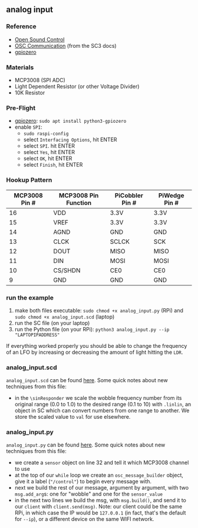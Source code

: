 ## analog input

### Reference

* [Open Sound Control](http://opensoundcontrol.org/)
* [OSC Communication](http://doc.sccode.org/Guides/OSC_communication.html) (from the SC3 docs)
* [gpiozero](https://gpiozero.readthedocs.io/en/stable/#)


### Materials
* MCP3008 (SPI ADC)
* Light Dependent Resistor (or other Voltage Divider)
* 10K Resistor


### Pre-Flight

* [gpiozero](https://gpiozero.readthedocs.io/en/stable/installing.html): `sudo apt install python3-gpiozero`
* enable `SPI`:
  * `sudo raspi-config`
  * select `Interfacing Options`, hit ENTER
  * select `SPI`. hit ENTER
  * select `Yes`, hit ENTER
  * select `OK`, hit ENTER
  * select `Finish`, hit ENTER


### Hookup Pattern

| MCP3008 Pin # | MCP3008 Pin Function | PiCobbler Pin # | PiWedge Pin # |
|-------|--------|--------|--------|
| 16 | VDD | 3.3V | 3.3V |
| 15 | VREF | 3.3V | 3.3V |
| 14 | AGND | GND | GND |
| 13 | CLCK | SCLCK | SCK |
| 12 | DOUT | MISO | MISO |
| 11 | DIN | MOSI | MOSI |
| 10 | CS/SHDN | CE0 | CE0 |
| 9 | GND | GND | GND |


### run the example

1. make both files executable: `sudo chmod +x analog_input.py` (RPi) and `sudo chmod +x analog_input.scd` (laptop)
2. run the SC file (on your laptop)
3. run the Python file (on your RPi): `python3 analog_input.py --ip "LAPTOPIPADDRESS"`

If everything worked properly you should be able to change the frequency of an LFO by increasing or decreasing the amount of light hitting the `LDR`.


### analog_input.scd

`analog_input.scd` can be found [here](analog_input.scd). Some quick notes about new techniques from this file:

* in the `\sinResponder` we scale the wobble frequency number from its original range (0.0 to 1.0) to the desired range (0.1 to 10) with `.linlin`, an object in SC which can convert numbers from one range to another. We store the scaled value to `val` for use elsewhere.


### analog_input.py

`analog_input.py` can be found [here](analog_input.py). Some quick notes about new techniques from this file:

* we create a `sensor` object on line 32 and tell it which MCP3008 channel to use
* at the top of our `while` loop we create an `osc_message_builder` object, give it a label (`"/control"`) to begin every message with.
* next we build the rest of our message, argument by argument, with two `msg.add_arg`s: one for "wobble" and one for the `sensor_value`
* in the next two lines we build the msg, with `msg.build()`, and send it to our `client` with `client.send(msg)`. Note: our client could be the same RPi, in which case the IP would be `127.0.0.1` (in fact, that's the default for `--ip`), or a different device on the same WIFI network.
